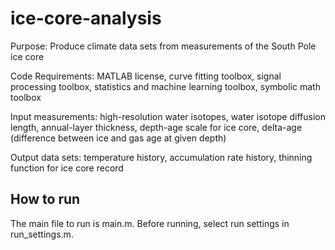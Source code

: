 # ice-core-analysis

Purpose: Produce climate data sets from measurements of the South Pole ice core

Code Requirements: MATLAB license, curve fitting toolbox, signal processing toolbox, statistics and machine learning toolbox, symbolic math toolbox

Input measurements: high-resolution water isotopes, water isotope diffusion length, annual-layer thickness, depth-age scale for ice core, delta-age (difference between ice and gas age at given depth)

Output data sets: temperature history, accumulation rate history, thinning function for ice core record

## How to run
The main file to run is main.m. Before running, select run settings in run_settings.m.
